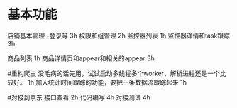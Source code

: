 # 基本功能
店铺基本管理 -登录等 3h
权限和组管理      2h
监控器列表        1h
监控器详情和task跟踪    3h

商品列表        1h
商品详情页和appear和相关的appear 3h


#重构爬虫
没毛病的话先用，试试启动多线程多个worker，解析进程还是一个比较好。 1h
加入统计时间跟踪的功能，要把一条数据流跟踪起来 1h


#对接到京东
接口查看  2h
代码编写  4h
对接测试  4h
